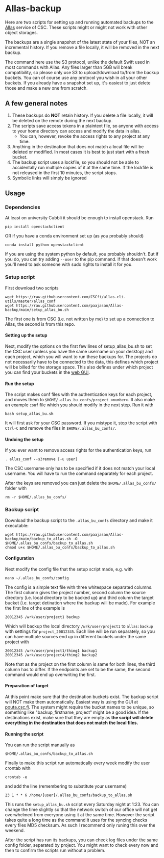 # Allas-backup

Here are two scripts for setting up and running automated backups to the [Allas](https://docs.csc.fi/data/Allas/) service of CSC. These scripts might or might not work with other object storages.

The backups are a single snapshot of the latest state of your files, NOT an incremental history. If you remove a file locally, it will be removed in the next backup.

The command here use the S3 protocol, unlike the default Swift used in most commands with Allas. Any files larger than 5GB will break compatibility, so please only use S3 to upload/download to/from the backup buckets. You can of course use any protocol you wish in all your other buckets. If you already have a snapshot set up, it's easiest to just delete those and make a new one from scratch.

## A few general notes

1. These backups do **NOT** retain history. If you delete a file locally, it will be deleted on the remote during the next backup.
2. The scripts save access tokens in a plaintext file, so anyone with access to your home directory can access and modify the data in allas.
    - You can, however, revoke the access rights to any project at any time.
3. Anything in the destination that does not match a local file will be deleted or modified. In most cases it is best to just start with a fresh bucket.
4. The backup script uses a lockfile, so you should not be able to accidentally run multiple copies of it at the same time. If the lockfile is not released in the first 10 minutes, the script stops.
5. Symbolic links will simply be ignored


## Usage

### Dependencies

At least on university Cubbli it should be enough to install openstack. Run 

    pip install openstackclient

OR if you have a conda environment set up (as you probably should)

    conda install python-openstackclient

If you are using the system python by default, you probably shouldn't. But if you do, you can try adding `--user` to the pip command. If that doesn't work you'll need to ask someone with sudo rights to install it for you.

### Setup script

First download two scripts

    wget https://raw.githubusercontent.com/CSCfi/allas-cli-utils/master/allas_conf
    wget https://raw.githubusercontent.com/paajasan/Allas-backup/main/setup_allas_bu.sh

The first one is from CSC (i.e. not written by me) to set up a connection to Allas, the second is from this repo.

#### Setting up the setup

Next, modify the options on the first few lines of setup_allas_bu.sh to set the CSC user (unless you have the same username on your desktop) and each project, which you will want to run these backups for. The projects do not necessarily have to be connected to the data, this defines which project will be billed for the storage space. This also defines under which project you can find your buckets in the [web GUI](https://pouta.csc.fi). 

#### Run the setup

The script makes conf files with the authentication keys for each project, and moves them to `$HOME/.allas_bu_confs/project_<number>`. It also make an example `conf` file which you should modify in the next step. Run it with

    bash setup_allas_bu.sh

It will first ask for your CSC password. If you mistype it, stop the script with `Ctrl-C` and remove the files in `$HOME/.allas_bu_confs/`.



#### Undoing the setup

If you ever want to remove access rights for the authentication keys, run 

    . allas_conf --s3remove [-u user]

The CSC username only has to be specified if it does not match your local username. You will have to run the command separately for each project.

After the keys are removed you can just delete the `$HOME/.allas_bu_confs/` folder with

    rm -r $HOME/.allas_bu_confs/

### Backup script

Download the backup script to the `.allas_bu_confs` directory and make it executable:

    wget https://raw.githubusercontent.com/paajasan/Allas-backup/main/backup_to_allas.sh -O $HOME/.allas_bu_confs/backup_to_allas.sh
    chmod u+x $HOME/.allas_bu_confs/backup_to_allas.sh



#### Configuration

Next modify the config file that the setup script made, e.g. with

    nano ~/.allas_bu_confs/config

The config is a simple text file with three whitespace separated columns. The first column gives the project number, second column the source directory (i.e. local directory to be backed up) and third column the target bucket (i.e. target detination where the backup will be made). For example the first line of the example is 

    20012345 /wrk/user/project1 backup

Which will backup the local directory `/wrk/user/project1` to `allas:backup` with settings for `project_20012345`. Each line will be run separately, so you can have multiple sources end up in different buckets under the same project with

    20012345 /wrk/user/project1/thing1 backup1
    20012345 /wrk/user/project4/thing2 backup2

Note that as the project on the first column is same for both lines, the third column has to differ. If the endpoints are set to be the same, the second command would end up overwriting the first.


#### Preparation of target

At this point make sure that the destination buckets exist. The backup script will NOT make them automatically. Easiest way is using the GUI at [pouta.csc.fi](https://pouta.csc.fi). The system might require the bucket names to be unique, so something like "backup_firstname_project" might be a good idea. If the destinations exist, make sure that they are empty as **the script will delete everything in the destination that does not match the local files.**


#### Running the script

You can run the script manually as

    $HOME/.allas_bu_confs/backup_to_allas.sh

Finally to make this script run automatically every week modify the user crontab with

    crontab -e

and add the line (remembering to substitute your username)

    23 1 * * 6 /home/[user]/.allas_bu_confs/backup_to_allas.sh

This runs the `setup_allas_bu.sh` script every Saturday night at 1:23. You can change the time slightly so that the network switch of our office will not get overwhelmed from everyone using it at the same time. However the script takes quite a long time as the command it uses for the syncing checks every files MD5 checksum. As such I recommend only runing this over the weekend.

After the script has run its backups, you can check log files under the same config folder, separated by project. You might want to check every now and then to confirm the scripts run without a problem.